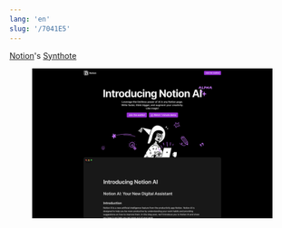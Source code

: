 ```yaml
---
lang: 'en'
slug: '/7041E5'
---
```


[Notion](./../.././docs/pages/Notion.md)'s [Synthote](./../.././docs/pages/Synthote.md)


<figure>

![6DFC4D.png](./../.././docs/assets/6DFC4D.png)


</figure>

<head>
  <html lang="en-US"/>
</head>
